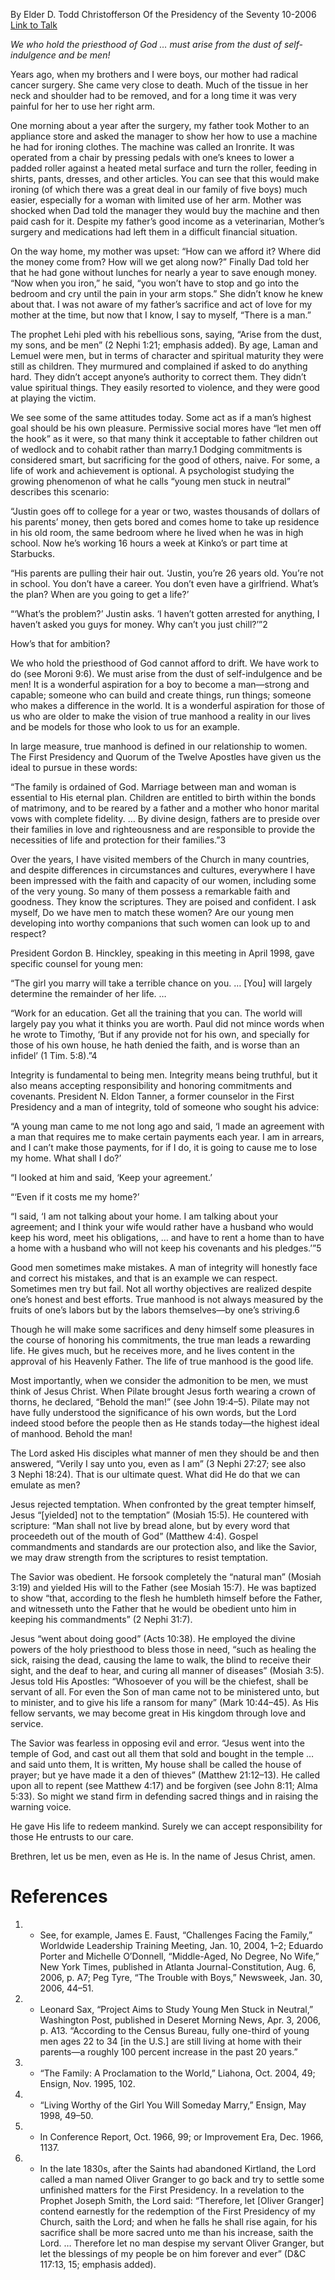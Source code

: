 By Elder D. Todd Christofferson
Of the Presidency of the Seventy
10-2006
[Link to Talk](https://www.churchofjesuschrist.org/study/general-conference/2006/10/let-us-be-men?lang=eng)

_We who hold the priesthood of God … must arise from the dust of self-indulgence and be men!_

Years ago, when my brothers and I were boys, our mother had radical cancer surgery. She came very close to death. Much of the tissue in her neck and shoulder had to be removed, and for a long time it was very painful for her to use her right arm.

One morning about a year after the surgery, my father took Mother to an appliance store and asked the manager to show her how to use a machine he had for ironing clothes. The machine was called an Ironrite. It was operated from a chair by pressing pedals with one’s knees to lower a padded roller against a heated metal surface and turn the roller, feeding in shirts, pants, dresses, and other articles. You can see that this would make ironing (of which there was a great deal in our family of five boys) much easier, especially for a woman with limited use of her arm. Mother was shocked when Dad told the manager they would buy the machine and then paid cash for it. Despite my father’s good income as a veterinarian, Mother’s surgery and medications had left them in a difficult financial situation.

On the way home, my mother was upset: “How can we afford it? Where did the money come from? How will we get along now?” Finally Dad told her that he had gone without lunches for nearly a year to save enough money. “Now when you iron,” he said, “you won’t have to stop and go into the bedroom and cry until the pain in your arm stops.” She didn’t know he knew about that. I was not aware of my father’s sacrifice and act of love for my mother at the time, but now that I know, I say to myself, “There is a man.”

The prophet Lehi pled with his rebellious sons, saying, “Arise from the dust, my sons, and be men” (2 Nephi 1:21; emphasis added). By age, Laman and Lemuel were men, but in terms of character and spiritual maturity they were still as children. They murmured and complained if asked to do anything hard. They didn’t accept anyone’s authority to correct them. They didn’t value spiritual things. They easily resorted to violence, and they were good at playing the victim.

We see some of the same attitudes today. Some act as if a man’s highest goal should be his own pleasure. Permissive social mores have “let men off the hook” as it were, so that many think it acceptable to father children out of wedlock and to cohabit rather than marry.1 Dodging commitments is considered smart, but sacrificing for the good of others, naive. For some, a life of work and achievement is optional. A psychologist studying the growing phenomenon of what he calls “young men stuck in neutral” describes this scenario:

“Justin goes off to college for a year or two, wastes thousands of dollars of his parents’ money, then gets bored and comes home to take up residence in his old room, the same bedroom where he lived when he was in high school. Now he’s working 16 hours a week at Kinko’s or part time at Starbucks.

“His parents are pulling their hair out. ‘Justin, you’re 26 years old. You’re not in school. You don’t have a career. You don’t even have a girlfriend. What’s the plan? When are you going to get a life?’

“‘What’s the problem?’ Justin asks. ‘I haven’t gotten arrested for anything, I haven’t asked you guys for money. Why can’t you just chill?’”2

How’s that for ambition?

We who hold the priesthood of God cannot afford to drift. We have work to do (see Moroni 9:6). We must arise from the dust of self-indulgence and be men! It is a wonderful aspiration for a boy to become a man—strong and capable; someone who can build and create things, run things; someone who makes a difference in the world. It is a wonderful aspiration for those of us who are older to make the vision of true manhood a reality in our lives and be models for those who look to us for an example.

In large measure, true manhood is defined in our relationship to women. The First Presidency and Quorum of the Twelve Apostles have given us the ideal to pursue in these words:



“The family is ordained of God. Marriage between man and woman is essential to His eternal plan. Children are entitled to birth within the bonds of matrimony, and to be reared by a father and a mother who honor marital vows with complete fidelity. … By divine design, fathers are to preside over their families in love and righteousness and are responsible to provide the necessities of life and protection for their families.”3

Over the years, I have visited members of the Church in many countries, and despite differences in circumstances and cultures, everywhere I have been impressed with the faith and capacity of our women, including some of the very young. So many of them possess a remarkable faith and goodness. They know the scriptures. They are poised and confident. I ask myself, Do we have men to match these women? Are our young men developing into worthy companions that such women can look up to and respect?

President Gordon B. Hinckley, speaking in this meeting in April 1998, gave specific counsel for young men:

“The girl you marry will take a terrible chance on you. … [You] will largely determine the remainder of her life. …

“Work for an education. Get all the training that you can. The world will largely pay you what it thinks you are worth. Paul did not mince words when he wrote to Timothy, ‘But if any provide not for his own, and specially for those of his own house, he hath denied the faith, and is worse than an infidel’ (1 Tim. 5:8).”4

Integrity is fundamental to being men. Integrity means being truthful, but it also means accepting responsibility and honoring commitments and covenants. President N. Eldon Tanner, a former counselor in the First Presidency and a man of integrity, told of someone who sought his advice:

“A young man came to me not long ago and said, ‘I made an agreement with a man that requires me to make certain payments each year. I am in arrears, and I can’t make those payments, for if I do, it is going to cause me to lose my home. What shall I do?’

“I looked at him and said, ‘Keep your agreement.’

“‘Even if it costs me my home?’

“I said, ‘I am not talking about your home. I am talking about your agreement; and I think your wife would rather have a husband who would keep his word, meet his obligations, … and have to rent a home than to have a home with a husband who will not keep his covenants and his pledges.’”5

Good men sometimes make mistakes. A man of integrity will honestly face and correct his mistakes, and that is an example we can respect. Sometimes men try but fail. Not all worthy objectives are realized despite one’s honest and best efforts. True manhood is not always measured by the fruits of one’s labors but by the labors themselves—by one’s striving.6

Though he will make some sacrifices and deny himself some pleasures in the course of honoring his commitments, the true man leads a rewarding life. He gives much, but he receives more, and he lives content in the approval of his Heavenly Father. The life of true manhood is the good life.

Most importantly, when we consider the admonition to be men, we must think of Jesus Christ. When Pilate brought Jesus forth wearing a crown of thorns, he declared, “Behold the man!” (see John 19:4–5). Pilate may not have fully understood the significance of his own words, but the Lord indeed stood before the people then as He stands today—the highest ideal of manhood. Behold the man!

The Lord asked His disciples what manner of men they should be and then answered, “Verily I say unto you, even as I am” (3 Nephi 27:27; see also 3 Nephi 18:24). That is our ultimate quest. What did He do that we can emulate as men?

Jesus rejected temptation. When confronted by the great tempter himself, Jesus “[yielded] not to the temptation” (Mosiah 15:5). He countered with scripture: “Man shall not live by bread alone, but by every word that proceedeth out of the mouth of God” (Matthew 4:4). Gospel commandments and standards are our protection also, and like the Savior, we may draw strength from the scriptures to resist temptation.

The Savior was obedient. He forsook completely the “natural man” (Mosiah 3:19) and yielded His will to the Father (see Mosiah 15:7). He was baptized to show “that, according to the flesh he humbleth himself before the Father, and witnesseth unto the Father that he would be obedient unto him in keeping his commandments” (2 Nephi 31:7).

Jesus “went about doing good” (Acts 10:38). He employed the divine powers of the holy priesthood to bless those in need, “such as healing the sick, raising the dead, causing the lame to walk, the blind to receive their sight, and the deaf to hear, and curing all manner of diseases” (Mosiah 3:5). Jesus told His Apostles: “Whosoever of you will be the chiefest, shall be servant of all. For even the Son of man came not to be ministered unto, but to minister, and to give his life a ransom for many” (Mark 10:44–45). As His fellow servants, we may become great in His kingdom through love and service.

The Savior was fearless in opposing evil and error. “Jesus went into the temple of God, and cast out all them that sold and bought in the temple … and said unto them, It is written, My house shall be called the house of prayer; but ye have made it a den of thieves” (Matthew 21:12–13). He called upon all to repent (see Matthew 4:17) and be forgiven (see John 8:11; Alma 5:33). So might we stand firm in defending sacred things and in raising the warning voice.

He gave His life to redeem mankind. Surely we can accept responsibility for those He entrusts to our care.

Brethren, let us be men, even as He is. In the name of Jesus Christ, amen.

# References
1. - See, for example, James E. Faust, “Challenges Facing the Family,” Worldwide Leadership Training Meeting, Jan. 10, 2004, 1–2; Eduardo Porter and Michelle O’Donnell, “Middle-Aged, No Degree, No Wife,” New York Times, published in Atlanta Journal-Constitution, Aug. 6, 2006, p. A7; Peg Tyre, “The Trouble with Boys,” Newsweek, Jan. 30, 2006, 44–51.
2. - Leonard Sax, “Project Aims to Study Young Men Stuck in Neutral,” Washington Post, published in Deseret Morning News, Apr. 3, 2006, p. A13. “According to the Census Bureau, fully one-third of young men ages 22 to 34 [in the U.S.] are still living at home with their parents—a roughly 100 percent increase in the past 20 years.”
3. - “The Family: A Proclamation to the World,” Liahona, Oct. 2004, 49; Ensign, Nov. 1995, 102.
4. - “Living Worthy of the Girl You Will Someday Marry,” Ensign, May 1998, 49–50.
5. - In Conference Report, Oct. 1966, 99; or Improvement Era, Dec. 1966, 1137.
6. - In the late 1830s, after the Saints had abandoned Kirtland, the Lord called a man named Oliver Granger to go back and try to settle some unfinished matters for the First Presidency. In a revelation to the Prophet Joseph Smith, the Lord said: “Therefore, let [Oliver Granger] contend earnestly for the redemption of the First Presidency of my Church, saith the Lord; and when he falls he shall rise again, for his sacrifice shall be more sacred unto me than his increase, saith the Lord. … Therefore let no man despise my servant Oliver Granger, but let the blessings of my people be on him forever and ever” (D&C 117:13, 15; emphasis added).